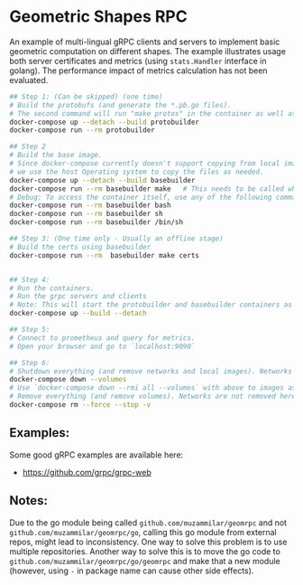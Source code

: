 # Geometric Shapes RPC
An example of multi-lingual gRPC clients and servers to implement basic geometric computation on different shapes. The example illustrates usage both server certificates and metrics (using `stats.Handler` interface in golang). The performance impact of metrics calculation has not been evaluated.

```sh
## Step 1: (Can be skipped) (one time)
# Build the protobufs (and generate the *.pb.go files).
# The second command will run "make protos" in the container as well as recreate go module/update dependencies
docker-compose up --detach --build protobuilder
docker-compose run --rm protobuilder

## Step 2
# Build the base image.
# Since docker-compose currently doesn't support copying from local images (between multiple Dockerfiles),
# we use the host Operating system to copy the files as needed.
docker-compose up --detach --build basebuilder
docker-compose run --rm basebuilder make   # This needs to be called whenever code is modified
# Debug: To access the container itself, use any of the following command(s)
docker-compose run --rm basebuilder bash
docker-compose run --rm basebuilder sh
docker-compose run --rm basebuilder /bin/sh

## Step 3: (One time only - Usually an offline stage)
# Build the certs using basebuilder
docker-compose run --rm  basebuilder make certs


## Step 4:
# Run the containers.
# Run the grpc servers and clients
# Note: This will start the protobuilder and basebuilder containers as well.
docker-compose up --build --detach

## Step 5:
# Connect to prometheus and query for metrics.
# Open your browser and go to `localhost:9090`

## Step 6:
# Shutdown everything (and remove networks and local images). Networks are removed in this.
docker-compose down --volumes
# Use `docker-compose down --rmi all --volumes` with above to images as well
# Remove everything (and remove volumes). Networks are not removed here.
docker-compose rm --force --stop -v
```

## Examples:
Some good gRPC examples are available here:
* https://github.com/grpc/grpc-web

## Notes:
Due to the go module being called `github.com/muzammilar/geomrpc` and not `github.com/muzammilar/geomrpc/go`, calling this go module from external repos, might lead to inconsistency.
One way to solve this problem is to use multiple repositories. Another way to solve this is to move the go code to `github.com/muzammilar/geomrpc/go/geomrpc` and make that a new module (however, using `-` in package name can cause other side effects).
